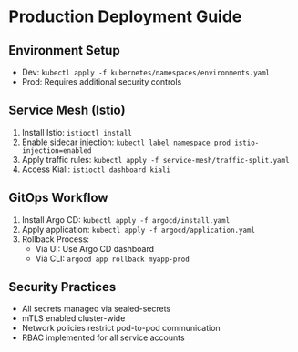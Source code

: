 # Production Deployment Guide

## Environment Setup
- Dev: `kubectl apply -f kubernetes/namespaces/environments.yaml`
- Prod: Requires additional security controls

## Service Mesh (Istio)
1. Install Istio: `istioctl install`
2. Enable sidecar injection: `kubectl label namespace prod istio-injection=enabled`
3. Apply traffic rules: `kubectl apply -f service-mesh/traffic-split.yaml`
4. Access Kiali: `istioctl dashboard kiali`

## GitOps Workflow
1. Install Argo CD: `kubectl apply -f argocd/install.yaml`
2. Apply application: `kubectl apply -f argocd/application.yaml`
3. Rollback Process:
   - Via UI: Use Argo CD dashboard
   - Via CLI: `argocd app rollback myapp-prod`

## Security Practices
- All secrets managed via sealed-secrets
- mTLS enabled cluster-wide
- Network policies restrict pod-to-pod communication
- RBAC implemented for all service accounts
